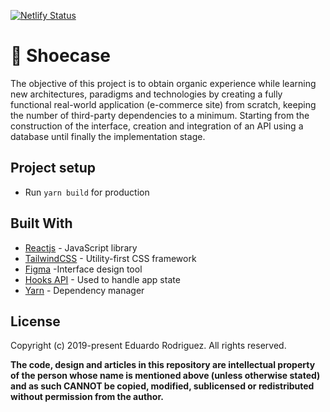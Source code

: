 [![Netlify Status](https://api.netlify.com/api/v1/badges/efd79ed8-4944-485d-98c2-be329e3d173a/deploy-status)](https://app.netlify.com/sites/shoecase/deploys)

# 👟 Shoecase

The objective of this project is to obtain organic experience while learning new architectures, paradigms and technologies by creating a fully functional real-world application (e-commerce site) from scratch, keeping the number of third-party dependencies to a minimum. Starting from the construction of the interface, creation and integration of an API using a database until finally the implementation stage.

## Project setup

- Run `yarn build` for production

## Built With

- [Reactjs](https://reactjs.org) - JavaScript library
- [TailwindCSS](https://tailwindcss.com/) - Utility-first CSS framework
- [Figma](https://www.figma.com/) -Interface design tool
- [Hooks API](https://reactjs.org/docs/hooks-reference.html) - Used to handle app state
- [Yarn](https://yarnpkg.com/en/) - Dependency manager

## License

Copyright (c) 2019-present Eduardo Rodriguez. All rights reserved.

**The code, design and articles in this repository are intellectual property of
the person whose name is mentioned above (unless otherwise stated) and as such
CANNOT be copied, modified, sublicensed or redistributed without permission from
the author.**
